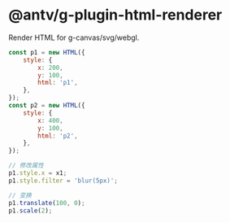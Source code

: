 # @antv/g-plugin-html-renderer

Render HTML for g-canvas/svg/webgl.

```js
const p1 = new HTML({
    style: {
        x: 200,
        y: 100,
        html: 'p1',
    },
});
const p2 = new HTML({
    style: {
        x: 400,
        y: 100,
        html: 'p2',
    },
});

// 修改属性
p1.style.x = x1;
p1.style.filter = 'blur(5px)';

// 变换
p1.translate(100, 0);
p1.scale(2);
```
